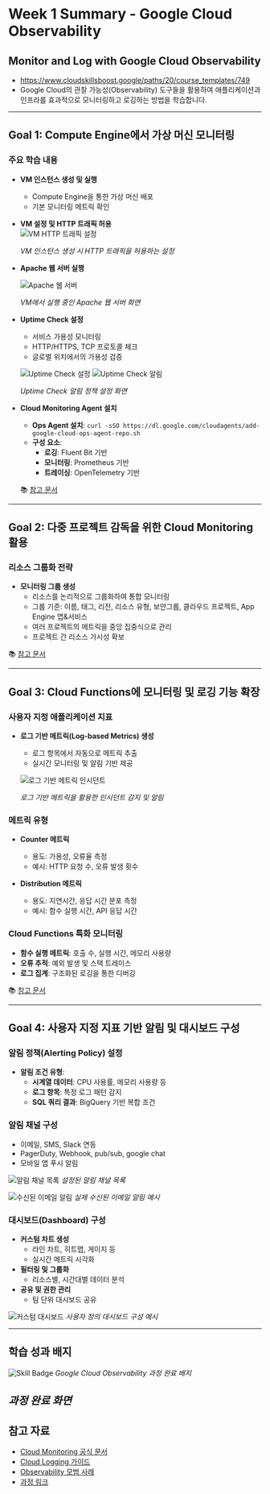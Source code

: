 # Week 1 Summary - Google Cloud Observability

## Monitor and Log with Google Cloud Observability
- https://www.cloudskillsboost.google/paths/20/course_templates/749
- Google Cloud의 관찰 가능성(Observability) 도구들을 활용하여 애플리케이션과 인프라를 효과적으로 모니터링하고 로깅하는 방법을 학습합니다.

---

## Goal 1: Compute Engine에서 가상 머신 모니터링

### 주요 학습 내용
- **VM 인스턴스 생성 및 실행**
  - Compute Engine을 통한 가상 머신 배포
  - 기본 모니터링 메트릭 확인

- **VM 설정 및 HTTP 트래픽 허용**  
  ![VM HTTP 트래픽 설정](./week1-images/vm-setting-http-traffic-allow.png)

  *VM 인스턴스 생성 시 HTTP 트래픽을 허용하는 설정*

- **Apache 웹 서버 실행**
  
  ![Apache 웹 서버](./week1-images/apache-web.png)
  
  *VM에서 실행 중인 Apache 웹 서버 화면*

- **Uptime Check 설정**
  - 서비스 가용성 모니터링
  - HTTP/HTTPS, TCP 프로토콜 체크
  - 글로벌 위치에서의 가용성 검증
  
  ![Uptime Check 설정](./week1-images/uptime-check-setting.png)
  ![Uptime Check 알림](./week1-images/uptime-check-alerting.png)
  
  *Uptime Check 알림 정책 설정 화면*

- **Cloud Monitoring Agent 설치**
  - **Ops Agent 설치**: `curl -sSO https://dl.google.com/cloudagents/add-google-cloud-ops-agent-repo.sh`
  - **구성 요소**:
    - **로깅**: Fluent Bit 기반
    - **모니터링**: Prometheus 기반  
    - **트레이싱**: OpenTelemetry 기반
  
  📚 [참고 문서](https://cloud.google.com/logging/docs/agent/ops-agent/installation?hl=ko)

---

## Goal 2: 다중 프로젝트 감독을 위한 Cloud Monitoring 활용

### 리소스 그룹화 전략
- **모니터링 그룹 생성**
  - 리소스를 논리적으로 그룹화하여 통합 모니터링
  - 그룹 기준: 이름, 태그, 리전, 리소스 유형, 보안그룹, 클라우드 프로젝트, App Engine 앱&서비스
  - 여러 프로젝트의 메트릭을 중앙 집중식으로 관리
  - 프로젝트 간 리소스 가시성 확보

📚 [참고 문서](https://cloud.google.com/monitoring/groups?hl=ko)

---

## Goal 3: Cloud Functions에 모니터링 및 로깅 기능 확장

### 사용자 지정 애플리케이션 지표
- **로그 기반 메트릭(Log-based Metrics) 생성**
  - 로그 항목에서 자동으로 메트릭 추출
  - 실시간 모니터링 및 알림 기반 제공
  
  
  ![로그 기반 메트릭 인시던트](./week1-images/custom-logs-based-metric-incident.png)
  
  *로그 기반 메트릭을 활용한 인시던트 감지 및 알림*

### 메트릭 유형
- **Counter 메트릭**
  - 용도: 가용성, 오류율 측정
  - 예시: HTTP 요청 수, 오류 발생 횟수
  
- **Distribution 메트릭**
  - 용도: 지연시간, 응답 시간 분포 측정
  - 예시: 함수 실행 시간, API 응답 시간

### Cloud Functions 특화 모니터링
- **함수 실행 메트릭**: 호출 수, 실행 시간, 메모리 사용량
- **오류 추적**: 예외 발생 및 스택 트레이스
- **로그 집계**: 구조화된 로깅을 통한 디버깅

📚 [참고 문서](https://cloud.google.com/stackdriver/docs/solutions/slo-monitoring/sli-metrics/logs-based-metrics?hl=ko#lbm-latency-metrics)

---

## Goal 4: 사용자 지정 지표 기반 알림 및 대시보드 구성

### 알림 정책(Alerting Policy) 설정
- **알림 조건 유형**:
  - **시계열 데이터**: CPU 사용률, 메모리 사용량 등
  - **로그 항목**: 특정 로그 패턴 감지
  - **SQL 쿼리 결과**: BigQuery 기반 복합 조건

### 알림 채널 구성
- 이메일, SMS, Slack 연동
- PagerDuty, Webhook, pub/sub, google chat
- 모바일 앱 푸시 알림

![알림 채널 목록](./week1-images/nofitication-channel-list.png)
*설정된 알림 채널 목록*

![수신된 이메일 알림](./week1-images/recieved-email.png)
*실제 수신된 이메일 알림 예시*

### 대시보드(Dashboard) 구성
- **커스텀 차트 생성**
  - 라인 차트, 히트맵, 게이지 등
  - 실시간 메트릭 시각화
- **필터링 및 그룹화**
  - 리소스별, 시간대별 데이터 분석
- **공유 및 권한 관리**
  - 팀 단위 대시보드 공유

![커스텀 대시보드](./week1-images/custom-dashboard.png)
*사용자 정의 대시보드 구성 예시*

---

## 학습 성과 배지

![Skill Badge](./week1-images/skill-badge.png)
*Google Cloud Observability 과정 완료 배지*


*과정 완료 화면*
---

## 참고 자료
- [Cloud Monitoring 공식 문서](https://cloud.google.com/monitoring/docs)
- [Cloud Logging 가이드](https://cloud.google.com/logging/docs)
- [Observability 모범 사례](https://cloud.google.com/architecture/devops/devops-measurement-monitoring-and-observability)
- [과정 링크](https://www.cloudskillsboost.google/paths/20/course_templates/749)